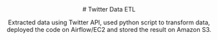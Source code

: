 <div align="center">
  # Twitter Data ETL
  
  Extracted data using Twitter API, used python script to transform data, deployed the code on Airflow/EC2 and stored the result on Amazon S3.
</div>

